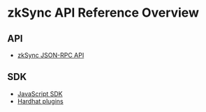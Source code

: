 # zkSync API Reference Overview

## API

- [zkSync JSON-RPC API](./api)

## SDK

- [JavaScript SDK](./js)
- [Hardhat plugins](./hardhat)
